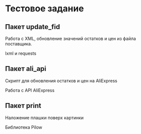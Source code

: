 # Тестовое задание

Пакет update_fid
-----
<p>Работа с XML, обновление значений остатков и цен из файла поставщика. </p>
<p>lxml и requests</p>

Пакет ali_api
-----
<p>Cкрипт для обновления остатков и цен на AliExpress</p>
<p>Работа с API AliExpress</p>
  
Пакет print
-----
<p>Наложение плашки поверх картинки</p>
<p>Библиотека Pilow</p>
